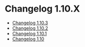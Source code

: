 # Changelog 1.10.X

*   [Changelog 1.10.3](changelog-1.10.3.md)
*   [Changelog 1.10.2](changelog-1.10.2.md)
*   [Changelog 1.10.1](changelog-1.10.1.md)
*   [Changelog 1.10](changelog-1.10.md)